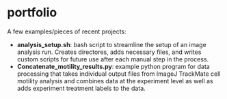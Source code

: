 # portfolio
A few examples/pieces of recent projects:
* **analysis_setup.sh**: bash script to streamline the setup of an image analysis run. Creates directores, adds necessary files, and writes custom scripts for future use after each manual step in the process. 
* **Concatenate_motility_results.py**: example python program for data processing that takes individual output files from ImageJ TrackMate cell motility analysis and combines data at the experiment level as well as adds experiment treatment labels to the data.

